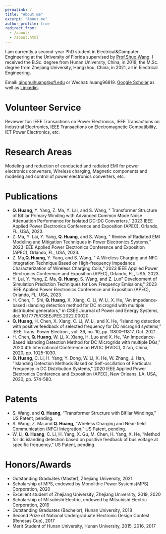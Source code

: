 ```yaml
---
permalink: /
title: "About me"
excerpt: "About me"
author_profile: true
redirect_from: 
  - /about/
  - /about.html
---
```


I am currently a second-year PhD student in Electrical&Computer Engineering at the University of Florida supervised by [Prof.Shuo Wang](https://peeprlgator.github.io/Shuo.Wang/index.html).  I received the B.Sc. degree from Hunan University, China, in 2018, the M.Sc. degree from Zhejiang University, Hangzhou, China, in 2021, all in Electrical Engineering.

Email: qinghuihuang@ufl.edu or Wechat: huang96819. [Google Scholar](https://scholar.google.com/citations?hl=en&tzom=300&user=j0mw7EAAAAAJ) as well as [Linkedin](https://www.linkedin.com/in/qinghui-huang-44a411221/?trk=people-guest_people_search-card).

Volunteer Service
======
Reviewer  for: IEEE Transactions on Power Electronics, IEEE Transactions on Industrial Electronics, IEEE Transactions on Electromagnetic Compatibility, IET Power Electronics, etc.

Research Areas
======
Modeling and reduction of conducted and radiated EMI for power electronics converters, Wireless charging, Magnetic components and modeling and control of power electronics converters, etc.


Publications
======
* __Q. Huang__, Y. Yang, Z. Ma, Y. Lai, and S. Wang, " Transformer Structure of Bifilar Primary Winding with Advanced Common Mode Noise Attenuation Performance for Isolated DC-DC Converters," 2023 IEEE Applied Power Electronics Conference and Exposition (APEC), Orlando, FL, USA, 2023.
* Z. Ma, Y. Lai, Y. Yang, __Q. Huang__, and S. Wang, " Review of Radiated EMI Modeling and Mitigation Techniques in Power Electronics Systems," 2023 IEEE Applied Power Electronics Conference and Exposition (APEC), Orlando, FL, USA, 2023.
* Z. Ma,__Q. Huang__, Y. Yang, and S. Wang, " A Wireless Charging and NFC Integration Technique Based on High-frequency Impedance Characterization of Wireless Charging Coils," 2023 IEEE Applied Power Electronics Conference and Exposition (APEC), Orlando, FL, USA, 2023.
* Y. Lai, Y. Yang, Z. Ma, __Q. Huang__, S. Wang, and Z. Luo" Development of Simulation Prediction Techniques for Low Frequency Emissions," 2023 IEEE Applied Power Electronics Conference and Exposition (APEC), Orlando, FL, USA, 2023.  
* H. Chen, T. Shi, __Q. Huang__, X. Xiang, C. Li, W. Li, X. He, "An impedance-based islanding detection method for DC microgrid with multiple distributed generators," in CSEE Journal of Power and Energy Systems, doi: 10.17775/CSEEJPES.2022.00020.
* __Q. Huang__, H. Chen, X. Xiang, C. Li, W. Li, and X. He, “Islanding detection with positive feedback of selected frequency for DC microgrid systems,” IEEE Trans. Power Electron., vol. 36, no. 10, pp. 11800–11817, Oct. 2021.
* H. Chen, __Q. Huang__, W. Li, X. Xiang, H. Luo and X. He, "An Impedance-Based Islanding Detection Method for DC Microgrids with multiple DGs," 2020 4th International Conference on HVDC (HVDC), Xi'an, China, 2020, pp. 1025-1030.
* __Q. Huang__, C. Li, H. Yang; Y. Dong, W. Li, X. He, W. Zhang, J. Han, "Islanding Detection Methods Based on Self-oscillation of Particular Frequency in DC Distribution Systems," 2020 IEEE Applied Power Electronics Conference and Exposition (APEC), New Orleans, LA, USA, 2020, pp. 574-580.

Patents
======

* S. Wang, and __Q. Huang__, “Transformer Structure with Bifilar Windings,” US Patent, pending.
* S. Wang, Z. Ma and __Q. Huang__, “Wireless Charging and Near-field Communication (NFC) Integration,” US Patent, pending.
* W. Li, __Q. Huang__, C. Li, H. Yang, X. Gu, M. Chen, H. Yang, X. He, “Method for dc islanding detection based on positive feedback of bus voltage at specific frequency,” US Patent, pending.

Honors/Awards
======
* Outstanding Graduates (Master), Zhejiang University, 2021
* Scholarship of MPS, endowed by Monolithic Power Systems(MPS) Corporation, 2020
* Excellent student of Zhejiang University, Zhejiang University, 2019, 2020
* Scholarship of Mitsubishi Electric, endowed by Mitsubishi Electric Corporation, 2019
* Outstanding Graduates (Bachelor), Hunan University, 2018
* Second Prize of National Undergraduate Electronic Design Contest (Renesas Cup), 2017
* Merit Student of Hunan University, Hunan University, 2015, 2016, 2017




